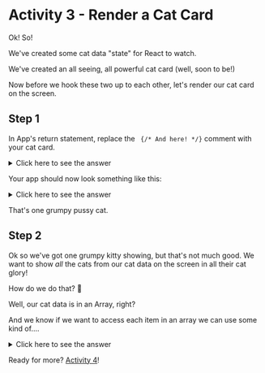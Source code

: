 # Activity 3 - Render a Cat Card

Ok! So!

We've created some cat data "state" for React to watch.

We've created an all seeing, all powerful cat card (well, soon to be!)

Now before we hook these two up to each other, let's render our cat card on the screen.

## Step 1

In App's return statement, replace the ` {/* And here! */}` comment with your cat card.

<details>
<summary>Click here to see the answer</summary>
<pre>

`<CatCard />`

</pre>
</details>

Your app should now look something like this:

<details>
<summary>Click here to see the answer</summary>
<pre>

![Example](../public/act-3-example.png)

</pre>
</details>

That's one grumpy pussy cat.

## Step 2

Ok so we've got one grumpy kitty showing, but that's not much good. We want to show _all_ the cats from our cat data on the screen in all their cat glory!

How do we do that? 🤔

Well, our cat data is in an Array, right?

And we know if we want to access each item in an array we can use some kind of....

<details>
<summary>Click here to see the answer</summary>
<pre>

For Loop!

Just like we'd loop through a normal array, lets loop through our Cat data! It's just an array of objects after all 😺 ↬

</pre>
</details>

Ready for more? [Activity 4](./activity-4.md)!
